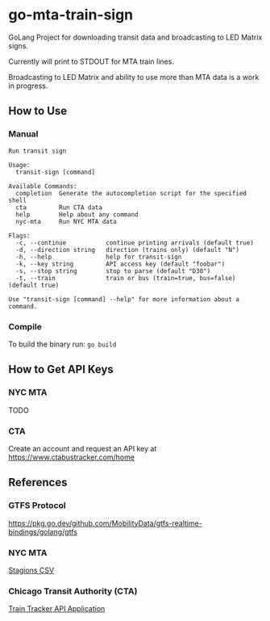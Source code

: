 # go-mta-train-sign
GoLang Project for downloading transit data and broadcasting to LED Matrix signs.

Currently will print to STDOUT for MTA train lines.

Broadcasting to LED Matrix and ability to use more than MTA data is a work in progress.

## How to Use

### Manual

```
Run transit sign

Usage:
  transit-sign [command]

Available Commands:
  completion  Generate the autocompletion script for the specified shell
  cta         Run CTA data
  help        Help about any command
  nyc-mta     Run NYC MTA data

Flags:
  -c, --continue           continue printing arrivals (default true)
  -d, --direction string   direction (trains only) (default "N")
  -h, --help               help for transit-sign
  -k, --key string         API access key (default "foobar")
  -s, --stop string        stop to parse (default "D30")
  -t, --train              train or bus (train=true, bus=false) (default true)

Use "transit-sign [command] --help" for more information about a command.
```

### Compile

To build the binary run:
`go build`

## How to Get API Keys

### NYC MTA

TODO

### CTA

Create an account and request an API key at https://www.ctabustracker.com/home

## References

### GTFS Protocol
https://pkg.go.dev/github.com/MobilityData/gtfs-realtime-bindings/golang/gtfs

### NYC MTA
[Stagions CSV](http://web.mta.info/developers/data/nyct/subway/Stations.csv)

### Chicago Transit Authority (CTA)
[Train Tracker API Application](https://www.transitchicago.com/developers/traintrackerapply/)
